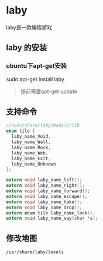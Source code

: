 # laby
laby是一款编程游戏

## laby 的安装
### ubuntu下apt-get安装
sudo apt-get install laby
> 提前需要apt-get update

## 支持命令
```c
///usr/share/laby/mods/c/lib
enum tile {
  laby_name_Void,
  laby_name_Wall,
  laby_name_Rock,
  laby_name_Web,
  laby_name_Exit,
  laby_name_Unknown
};

extern void laby_name_left();
extern void laby_name_right();
extern void laby_name_forward();
extern void laby_name_escape();
extern void laby_name_take();
extern void laby_name_drop();
extern enum tile laby_name_look();
extern void laby_name_say(char *s);
```

## 修改地图

    /usr/share/laby/levels

